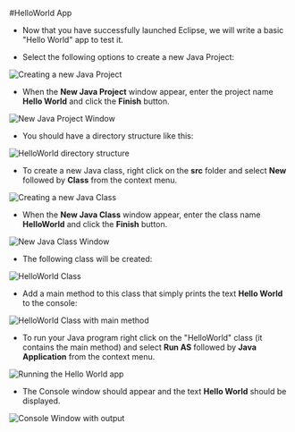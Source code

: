 #HelloWorld App

- Now that you have successfully launched Eclipse, we will write a basic "Hello World" app to test it.

- Select the following options to create a new Java Project:

![Creating a new Java Project](./img/08.PNG)

- When the **New Java Project** window appear, enter the project name **Hello World** and click the **Finish** button.

![New Java Project Window](./img/09.PNG)

- You should have a directory structure like this:

![HelloWorld directory structure](./img/10.PNG)

- To create a new Java class, right click on the **src** folder and select **New** followed by **Class** from the context menu.

![Creating a new Java Class](./img/11.PNG)

- When the **New Java Class** window appear, enter the class name **HelloWorld** and click the **Finish** button.

![New Java Class Window](./img/12.PNG)

- The following class will be created:

![HelloWorld Class](./img/13.PNG)

- Add a main method to this class that simply prints the text **Hello World** to the console:

![HelloWorld Class with main method](./img/14.PNG)

- To run your Java program right click on the "HelloWorld" class (it contains the main method) and select **Run AS** followed by **Java Application** from the context menu.

![Running the Hello World app](./img/15.PNG)

- The Console window should appear and the text **Hello World** should be displayed.

![Console Window with output](./img/16.PNG)


